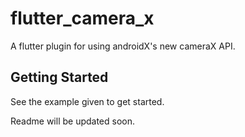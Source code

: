 # flutter_camera_x

A flutter plugin for using androidX's new cameraX API.

## Getting Started

See the example given to get started.

Readme will be updated soon.
